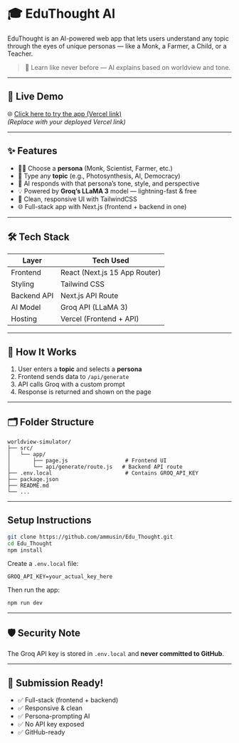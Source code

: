 # 🎓 EduThought AI

EduThought is an AI-powered web app that lets users understand any topic through the eyes of unique personas — like a Monk, a Farmer, a Child, or a Teacher.

> 🧠 Learn like never before — AI explains based on worldview and tone.

---

## 🚀 Live Demo

🌐 [Click here to try the app (Vercel link)](https://your-vercel-url.vercel.app)  
*(Replace with your deployed Vercel link)*

---

## ✨ Features

- 🧑‍🏫 Choose a **persona** (Monk, Scientist, Farmer, etc.)
- 💬 Type any **topic** (e.g., Photosynthesis, AI, Democracy)
- 🧠 AI responds with that persona’s tone, style, and perspective
- 💡 Powered by **Groq’s LLaMA 3** model — lightning-fast & free
- 🎨 Clean, responsive UI with TailwindCSS
- 🌐 Full-stack app with Next.js (frontend + backend in one)

---

## 🛠️ Tech Stack

| Layer       | Tech Used              |
|-------------|------------------------|
| Frontend    | React (Next.js 15 App Router) |
| Styling     | Tailwind CSS           |
| Backend API | Next.js API Route      |
| AI Model    | Groq API (LLaMA 3)     |
| Hosting     | Vercel (Frontend + API) |

---

## 🧪 How It Works

1. User enters a **topic** and selects a **persona**
2. Frontend sends data to `/api/generate`
3. API calls Groq with a custom prompt
4. Response is returned and shown on the page

---

## 🗂️ Folder Structure

```
worldview-simulator/
├── src/
│   └── app/
│       ├── page.js                  # Frontend UI
│       └── api/generate/route.js   # Backend API route
├── .env.local                       # Contains GROQ_API_KEY
├── package.json
├── README.md
└── ...
```

---

## Setup Instructions

```bash
git clone https://github.com/ammusin/Edu_Thought.git
cd Edu_Thought
npm install
```

Create a `.env.local` file:

```env
GROQ_API_KEY=your_actual_key_here
```

Then run the app:

```bash
npm run dev
```

---

## 🛡️ Security Note

The Groq API key is stored in `.env.local` and **never committed to GitHub**.

---


## 🏁 Submission Ready!

- ✅ Full-stack (frontend + backend)
- ✅ Responsive & clean
- ✅ Persona-prompting AI
- ✅ No API key exposed
- ✅ GitHub-ready
